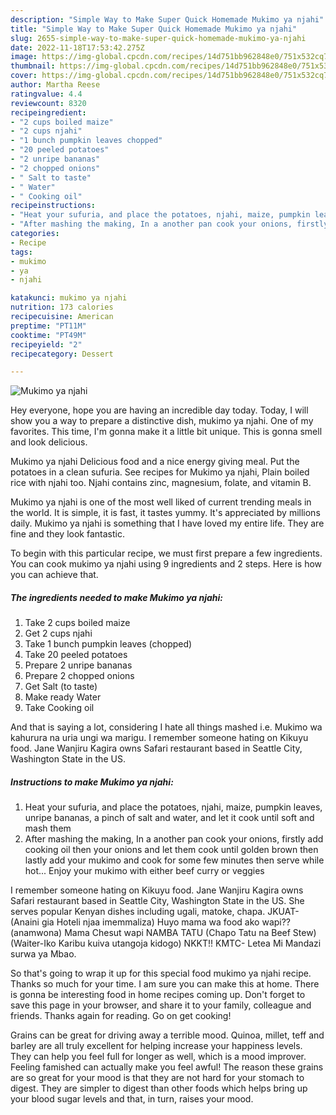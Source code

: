 ```yaml
---
description: "Simple Way to Make Super Quick Homemade Mukimo ya njahi"
title: "Simple Way to Make Super Quick Homemade Mukimo ya njahi"
slug: 2655-simple-way-to-make-super-quick-homemade-mukimo-ya-njahi
date: 2022-11-18T17:53:42.275Z
image: https://img-global.cpcdn.com/recipes/14d751bb962848e0/751x532cq70/mukimo-ya-njahi-recipe-main-photo.jpg
thumbnail: https://img-global.cpcdn.com/recipes/14d751bb962848e0/751x532cq70/mukimo-ya-njahi-recipe-main-photo.jpg
cover: https://img-global.cpcdn.com/recipes/14d751bb962848e0/751x532cq70/mukimo-ya-njahi-recipe-main-photo.jpg
author: Martha Reese
ratingvalue: 4.4
reviewcount: 8320
recipeingredient:
- "2 cups boiled maize"
- "2 cups njahi"
- "1 bunch pumpkin leaves chopped"
- "20 peeled potatoes"
- "2 unripe bananas"
- "2 chopped onions"
- " Salt to taste"
- " Water"
- " Cooking oil"
recipeinstructions:
- "Heat your sufuria, and place the potatoes, njahi, maize, pumpkin leaves, unripe bananas, a pinch of salt and water, and let it cook until soft and mash them"
- "After mashing the making, In a another pan cook your onions, firstly add cooking oil then your onions and let them cook until golden brown then lastly add your mukimo and cook for some few minutes then serve while hot... Enjoy your mukimo with either beef curry or veggies"
categories:
- Recipe
tags:
- mukimo
- ya
- njahi

katakunci: mukimo ya njahi 
nutrition: 173 calories
recipecuisine: American
preptime: "PT11M"
cooktime: "PT49M"
recipeyield: "2"
recipecategory: Dessert

---
```



![Mukimo ya njahi](https://img-global.cpcdn.com/recipes/14d751bb962848e0/751x532cq70/mukimo-ya-njahi-recipe-main-photo.jpg)

Hey everyone, hope you are having an incredible day today. Today, I will show you a way to prepare a distinctive dish, mukimo ya njahi. One of my favorites. This time, I'm gonna make it a little bit unique. This is gonna smell and look delicious.

Mukimo ya njahi Delicious food and a nice energy giving meal. Put the potatoes in a clean sufuria. See recipes for Mukimo ya njahi, Plain boiled rice with njahi too. Njahi contains zinc, magnesium, folate, and vitamin B.

Mukimo ya njahi is one of the most well liked of current trending meals in the world. It is simple, it is fast, it tastes yummy. It's appreciated by millions daily. Mukimo ya njahi is something that I have loved my entire life. They are fine and they look fantastic.


To begin with this particular recipe, we must first prepare a few ingredients. You can cook mukimo ya njahi using 9 ingredients and 2 steps. Here is how you can achieve that.

<!--inarticleads1-->

##### The ingredients needed to make Mukimo ya njahi:

1. Take 2 cups boiled maize
1. Get 2 cups njahi
1. Take 1 bunch pumpkin leaves (chopped)
1. Take 20 peeled potatoes
1. Prepare 2 unripe bananas
1. Prepare 2 chopped onions
1. Get  Salt (to taste)
1. Make ready  Water
1. Take  Cooking oil


And that is saying a lot, considering I hate all things mashed i.e. Mukimo wa kahurura na uria ungi wa marigu. I remember someone hating on Kikuyu food. Jane Wanjiru Kagira owns Safari restaurant based in Seattle City, Washington State in the US. 

<!--inarticleads2-->

##### Instructions to make Mukimo ya njahi:

1. Heat your sufuria, and place the potatoes, njahi, maize, pumpkin leaves, unripe bananas, a pinch of salt and water, and let it cook until soft and mash them
1. After mashing the making, In a another pan cook your onions, firstly add cooking oil then your onions and let them cook until golden brown then lastly add your mukimo and cook for some few minutes then serve while hot... Enjoy your mukimo with either beef curry or veggies


I remember someone hating on Kikuyu food. Jane Wanjiru Kagira owns Safari restaurant based in Seattle City, Washington State in the US. She serves popular Kenyan dishes including ugali, matoke, chapa. JKUAT-(Anaini gia Hoteli njaa imemmaliza) Huyo mama wa food ako wapi?? (anamwona) Mama Chesut wapi NAMBA TATU (Chapo Tatu na Beef Stew) (Waiter-Iko Karibu kuiva utangoja kidogo) NKKT!! KMTC- Letea Mi Mandazi surwa ya Mbao. 

So that's going to wrap it up for this special food mukimo ya njahi recipe. Thanks so much for your time. I am sure you can make this at home. There is gonna be interesting food in home recipes coming up. Don't forget to save this page in your browser, and share it to your family, colleague and friends. Thanks again for reading. Go on get cooking!

Grains can be great for driving away a terrible mood. Quinoa, millet, teff and barley are all truly excellent for helping increase your happiness levels. They can help you feel full for longer as well, which is a mood improver. Feeling famished can actually make you feel awful! The reason these grains are so great for your mood is that they are not hard for your stomach to digest. They are simpler to digest than other foods which helps bring up your blood sugar levels and that, in turn, raises your mood.
